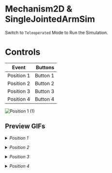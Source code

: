 # Mechanism2D & SingleJointedArmSim 
Switch to `Teleoperated` Mode to Run the Simulation.

# Controls                                 

| Event     | Buttons   |
| --------- | ------------:|
| Position 1| Button 1|
| Position 2| Button 2|
| Position 3| Button 3|
| Position 4| Button 4|  
![Position 1 (1)](https://github.com/ViselnikAscet/SingleArmJointedSim/assets/80203023/63e697bb-0a90-4ce7-889f-2275069ce3ac)
## Preview GIFs

<i>
<details>
<summary>Position 1</summary>
<br>
<img src="https://i.imgur.com/SFFbLrK.gif" alt="Buttons" border="0">
</details>
<p></p>

<details>
<summary>Position 2</summary>
<br>
<img src="https://i.imgur.com/rF1vxuO.gif" alt="Checkboxes" border="0">
</details>
<p></p>

<details>
<summary>Position 3</summary>
<br>
<img src="https://i.imgur.com/Mb4bQnV.gif" alt="Comboboxes" border="0">
</details>
<p></p>

<details>
<summary>Position 4</summary>
<br>
<img src="https://i.imgur.com/nKTtk44.gif" alt="Dialogs" border="0">
</details>


